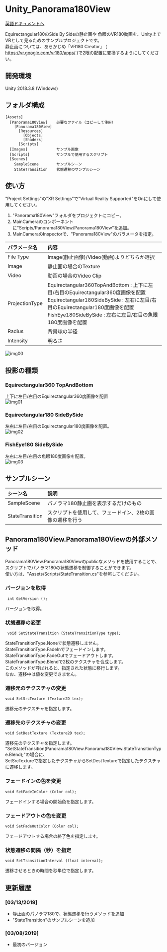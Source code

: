 # Unity_Panorama180View

[英語ドキュメントへ](README.md)    

Equirectangular180のSide By Sideの静止画や
魚眼のVR180動画を、Unity上でVRとして見るためのサンプルプロジェクトです。    
静止画については、あらかじめ「VR180 Creator」 ( https://vr.google.com/vr180/apps/ )で2眼の配置に変換するようにしてください。    

## 開発環境

Unity 2018.3.8 (Windows)     

## フォルダ構成

    [Assets]    
      [Panorama180View]    必要なファイル（コピーして使用）    
        [Panorama180View]
          [Resources]
            [Objects]
            [Shaders]
          [Scripts]
      [Images]             サンプル画像
      [Scripts]            サンプルで使用するスクリプト      
      [Scenes]
        SampleScene        サンプルシーン    
        StateTransition    状態遷移のサンプルシーン


## 使い方

"Project Settings"の"XR Settings"で"Virtual Reality Supported"をOnにして使用してください。    

1. "Panorama180View"フォルダをプロジェクトにコピー。    
2. MainCameraのコンポーネントに"Scripts/Panorama180View/Panorama180View"を追加。    
3. MainCameraのInspectorで、"Panorama180View"のパラメータを指定。    

| パラメータ名| 内容 |
| :--- | :--- |
|File Type|Image(静止画像)/Video(動画)よりどちらか選択 |
|Image|静止画の場合のTexture|
|Video|動画の場合のVideo Clip|
|ProjectionType|Equirectangular360TopAndBottom : 上下に左目/右目のEquirectangular360度画像を配置<br>Equirectangular180SideBySide : 左右に左目/右目のEquirectangular180度画像を配置<br>FishEye180SideBySide : 左右に左目/右目の魚眼180度画像を配置<br>|
|Radius|背景球の半径|
|Intensity|明るさ|

![img00](images/p180view_img_00.jpg)    

## 投影の種類

### Equirectangular360 TopAndBottom

上下に左目/右目のEquirectangular360度画像を配置    
![img01](images/background_vr180_type_01.jpg)    

### Equirectangular180 SideBySide

左右に左目/右目のEquirectangular180度画像を配置。    
![img02](images/background_vr180_type_02.jpg)    

### FishEye180 SideBySide

左右に左目/右目の魚眼180度画像を配置。    
![img03](images/background_vr180_type_03.jpg)    

## サンプルシーン

| シーン名 | 説明 |
| :--- | :--- |
| SampleScene | パノラマ180静止画を表示するだけのもの |
| StateTransition | スクリプトを使用して、フェードイン、2枚の画像の遷移を行う |

## Panorama180View.Panorama180Viewの外部メソッド

Panorama180View.Panorama180Viewのpublicなメソッドを使用することで、
スクリプトでパノラマ180の状態遷移を制御することができます。     
使い方は、"Assets/Scripts/StateTransition.cs"を参照してください。    

### バージョンを取得

     int GetVersion ();     

バージョンを取得。

### 状態遷移の変更

     void SetStateTransition (StateTransitionType type);

StateTransitionType.Noneで状態遷移しません。    
StateTransitionType.FadeInでフェードインします。   
StateTransitionType.FadeOutでフェードアウトします。   
StateTransitionType.Blendで2枚のテクスチャを合成します。   
このメソッドが呼ばれると、指定された状態に移行します。    
なお、遷移中は値を変更できません。     

### 遷移元のテクスチャの変更

    void SetSrcTexture (Texture2D tex);    

遷移元のテクスチャを指定します。    

### 遷移先のテクスチャの変更

    void SetDestTexture (Texture2D tex);    

遷移先のテクスチャを指定します。    
"SetStateTransition(Panorama180View.Panorama180View.StateTransitionType.Blend);"の場合に、    
SetSrcTextureで指定したテクスチャからSetDestTextureで指定したテクスチャに遷移します。    

### フェードインの色を変更

    void SetFadeInColor (Color col);    
フェードインする場合の開始色を指定します。     

### フェードアウトの色を変更

    void SetFadeOutColor (Color col);    
フェードアウトする場合の終了色を指定します。     

### 状態遷移の間隔（秒）を指定

    void SetTransitionInterval (float interval);    
遷移させるときの時間を秒単位で指定します。    


## 更新履歴

### [03/13/2019]

- 静止画のパノラマ180で、状態遷移を行うメソッドを追加    
- "StateTransition"のサンプルシーンを追加    

### [03/08/2019]

- 最初のバージョン
